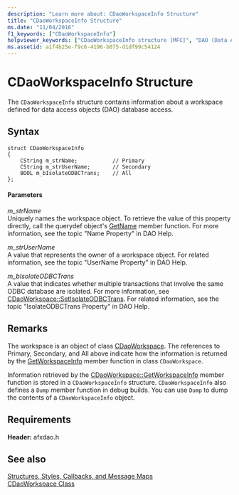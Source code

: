 ```yaml
---
description: "Learn more about: CDaoWorkspaceInfo Structure"
title: "CDaoWorkspaceInfo Structure"
ms.date: "11/04/2016"
f1_keywords: ["CDaoWorkspaceInfo"]
helpviewer_keywords: ["CDaoWorkspaceInfo structure [MFC]", "DAO (Data Access Objects), Workspaces collection"]
ms.assetid: a1f4b25e-f9c6-4196-b075-d1df99c54124
---
```

# CDaoWorkspaceInfo Structure

The `CDaoWorkspaceInfo` structure contains information about a workspace defined for data access objects (DAO) database access.

## Syntax

```
struct CDaoWorkspaceInfo
{
    CString m_strName;           // Primary
    CString m_strUserName;       // Secondary
    BOOL m_bIsolateODBCTrans;    // All
};
```

#### Parameters

*m_strName*<br/>
Uniquely names the workspace object. To retrieve the value of this property directly, call the querydef object's [GetName](../../mfc/reference/cdaoquerydef-class.md#getname) member function. For more information, see the topic "Name Property" in DAO Help.

*m_strUserName*<br/>
A value that represents the owner of a workspace object. For related information, see the topic "UserName Property" in DAO Help.

*m_bIsolateODBCTrans*<br/>
A value that indicates whether multiple transactions that involve the same ODBC database are isolated. For more information, see [CDaoWorkspace::SetIsolateODBCTrans](../../mfc/reference/cdaoworkspace-class.md#setisolateodbctrans). For related information, see the topic "IsolateODBCTrans Property" in DAO Help.

## Remarks

The workspace is an object of class [CDaoWorkspace](../../mfc/reference/cdaoworkspace-class.md). The references to Primary, Secondary, and All above indicate how the information is returned by the [GetWorkspaceInfo](../../mfc/reference/cdaoworkspace-class.md#getworkspaceinfo) member function in class `CDaoWorkspace`.

Information retrieved by the [CDaoWorkspace::GetWorkspaceInfo](../../mfc/reference/cdaoworkspace-class.md#getworkspaceinfo) member function is stored in a `CDaoWorkspaceInfo` structure. `CDaoWorkspaceInfo` also defines a `Dump` member function in debug builds. You can use `Dump` to dump the contents of a `CDaoWorkspaceInfo` object.

## Requirements

**Header:** afxdao.h

## See also

[Structures, Styles, Callbacks, and Message Maps](../../mfc/reference/structures-styles-callbacks-and-message-maps.md)<br/>
[CDaoWorkspace Class](../../mfc/reference/cdaoworkspace-class.md)
